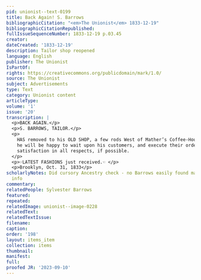 ```yaml
---
pid: unionist--text-0199
title: Back Again! S. Barrows
bibliographicCitation: "<em>The Unionist</em> 1833-12-19"
bibliographicCitationRepublished: 
fullIssueSequenceNumber: 1833-12-19 p.03.45
creator: 
dateCreated: '1833-12-19'
description: Tailor shop reopened
language: English
publisher: The Unionist
IsPartOf: 
rights: https://creativecommons.org/publicdomain/mark/1.0/
source: The Unionist
subject: Advertisements
type: Text
category: Unionist content
articleType: 
volume: '1'
issue: '20'
transcription: |
  <p>BACK AGAIN.</p>
  <p>S. BARROWS, TAILOR.</p>
  <p>
    HAS removed to his OLD SHOP, a few rods West of Mather’s Coffee-House, where
    he will be happy to wait upon his customers, and execute their orders to their
    satisfaction in all respects, if possible.
  </p>
  <p>☞LATEST FASHIONS just received.☜ </p>
  <p>Brooklyn, Oct. 31, 1833</p>
scholarlyNotes: Did cursory Ancestry check - no Barrows easily found matching this
  info
commentary: 
relatedPeople: Sylvester Barrows
featured: 
repeated: 
relatedImage: unionist--image-0228
relatedText: 
relatedTextIssue: 
filename: 
caption: 
order: '198'
layout: items_item
collection: items
thumbnail: 
manifest: 
full: 
proofed JR: '2023-09-10'
---
```

